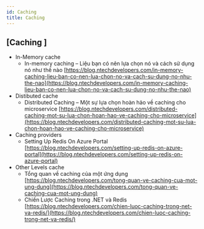 ```yaml
---
id: Caching
title: Caching
---
```


## [Caching ]

- In-Memory cache
    + In-memory caching – Liệu bạn có nên lựa chọn nó và cách sử dụng nó như thế nào [https://blog.ntechdevelopers.com/in-memory-caching-lieu-ban-co-nen-lua-chon-no-va-cach-su-dung-no-nhu-the-nao](https://blog.ntechdevelopers.com/in-memory-caching-lieu-ban-co-nen-lua-chon-no-va-cach-su-dung-no-nhu-the-nao)
- Distibuted cache
    + Distributed Caching – Một sự lựa chọn hoàn hảo về caching cho microservice [https://blog.ntechdevelopers.com/distributed-caching-mot-su-lua-chon-hoan-hao-ve-caching-cho-microservice](https://blog.ntechdevelopers.com/distributed-caching-mot-su-lua-chon-hoan-hao-ve-caching-cho-microservice)
- Caching providers
    + Setting Up Redis On Azure Portal [https://blog.ntechdevelopers.com/setting-up-redis-on-azure-portal](https://blog.ntechdevelopers.com/setting-up-redis-on-azure-portal)
- Other Levels cache
    + Tổng quan về caching của một ứng dụng [https://blog.ntechdevelopers.com/tong-quan-ve-caching-cua-mot-ung-dung](https://blog.ntechdevelopers.com/tong-quan-ve-caching-cua-mot-ung-dung)
    + Chiến Lược Caching trong .NET và Redis [https://blog.ntechdevelopers.com/chien-luoc-caching-trong-net-va-redis/](https://blog.ntechdevelopers.com/chien-luoc-caching-trong-net-va-redis/)